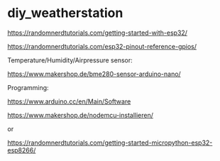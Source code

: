 # diy_weatherstation

 https://randomnerdtutorials.com/getting-started-with-esp32/

https://randomnerdtutorials.com/esp32-pinout-reference-gpios/


Temperature/Humidity/Airpressure sensor:

  https://www.makershop.de/bme280-sensor-arduino-nano/

Programming: 

  https://www.arduino.cc/en/Main/Software
  
  https://www.makershop.de/nodemcu-installieren/

  or

  https://randomnerdtutorials.com/getting-started-micropython-esp32-esp8266/
